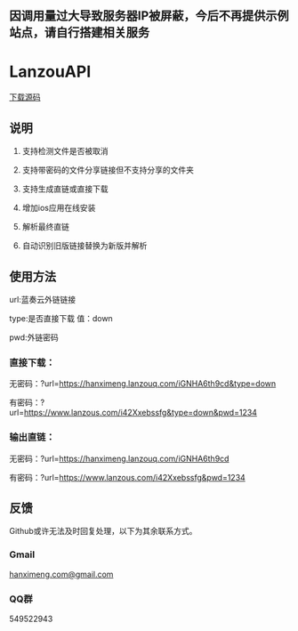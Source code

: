 ## 因调用量过大导致服务器IP被屏蔽，今后不再提供示例站点，请自行搭建相关服务
# LanzouAPI
<a href="https://github.com/hanximeng/LanzouAPI/archive/refs/heads/master.zip">下载源码</a>
## 说明
1. 支持检测文件是否被取消

2. 支持带密码的文件分享链接但不支持分享的文件夹

3. 支持生成直链或直接下载

4. 增加ios应用在线安装

5. 解析最终直链

6. 自动识别旧版链接替换为新版并解析

## 使用方法

url:蓝奏云外链链接

type:是否直接下载 值：down

pwd:外链密码

### 直接下载：

无密码：?url=https://hanximeng.lanzouq.com/iGNHA6th9cd&type=down

有密码：?url=https://www.lanzous.com/i42Xxebssfg&type=down&pwd=1234


### 输出直链：

无密码：?url=https://hanximeng.lanzouq.com/iGNHA6th9cd

有密码：?url=https://www.lanzous.com/i42Xxebssfg&pwd=1234

## 反馈
Github或许无法及时回复处理，以下为其余联系方式。

### Gmail
hanximeng.com@gmail.com
### QQ群
549522943
